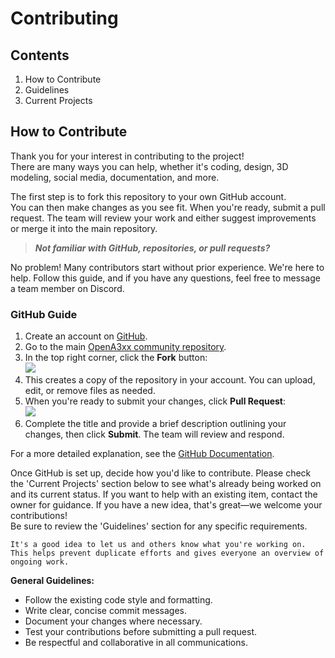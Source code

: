 # Contributing

## Contents

1. How to Contribute
2. Guidelines
3. Current Projects

## How to Contribute

Thank you for your interest in contributing to the project!  
There are many ways you can help, whether it's coding, design, 3D modeling, social media, documentation, and more.

The first step is to fork this repository to your own GitHub account.  
You can then make changes as you see fit. When you're ready, submit a pull request. The team will review your work and either suggest improvements or merge it into the main repository.

> _**Not familiar with GitHub, repositories, or pull requests?**_

No problem! Many contributors start without prior experience. We're here to help. Follow this guide, and if you have any questions, feel free to message a team member on Discord.

### GitHub Guide

1. Create an account on [GitHub](https://github.com/join).
2. Go to the main [OpenA3xx community repository](https://github.com/OpenA3XX/opena3xx.community.contributions).
3. In the top right corner, click the **Fork** button:  
  ![](https://i.redd.it/upc6sexvri151.jpg)
4. This creates a copy of the repository in your account. You can upload, edit, or remove files as needed.
5. When you're ready to submit your changes, click **Pull Request**:  
  ![](https://user-images.githubusercontent.com/35271042/79503741-8c396a00-7fe6-11ea-97e5-8fd1b3059eb8.png)
6. Complete the title and provide a brief description outlining your changes, then click **Submit**. The team will review and respond.

For a more detailed explanation, see the [GitHub Documentation](https://docs.github.com/en/github/collaborating-with-issues-and-pull-requests/creating-a-pull-request).

Once GitHub is set up, decide how you'd like to contribute. Please check the 'Current Projects' section below to see what's already being worked on and its current status. If you want to help with an existing item, contact the owner for guidance. If you have a new idea, that's great—we welcome your contributions!  
Be sure to review the 'Guidelines' section for any specific requirements.

```text
It's a good idea to let us and others know what you're working on.
This helps prevent duplicate efforts and gives everyone an overview of ongoing work.
```


**General Guidelines:**
- Follow the existing code style and formatting.
- Write clear, concise commit messages.
- Document your changes where necessary.
- Test your contributions before submitting a pull request.
- Be respectful and collaborative in all communications.
